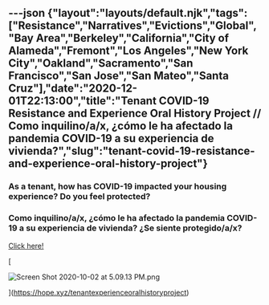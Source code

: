 ---json
{"layout":"layouts/default.njk","tags":["Resistance","Narratives","Evictions","Global","Bay Area","Berkeley","California","City of Alameda","Fremont","Los Angeles","New York City","Oakland","Sacramento","San Francisco","San Jose","San Mateo","Santa Cruz"],"date":"2020-12-01T22:13:00","title":"Tenant COVID-19 Resistance and Experience Oral History Project // Como inquilino/a/x, ¿cómo le ha afectado la pandemia COVID-19 a su experiencia de vivienda?","slug":"tenant-covid-19-resistance-and-experience-oral-history-project"}
---

### **As a tenant, how has COVID-19 impacted your housing experience? Do you feel protected?**

### **Como inquilino/a/x, ¿cómo le ha afectado la pandemia COVID-19 a su experiencia de vivienda? ¿Se siente protegido/a/x?**

[Click here!](https://hope.xyz/tenantexperienceoralhistoryproject)

[

![Screen Shot 2020-10-02 at 5.09.13 PM.png](https://images.squarespace-cdn.com/content/v1/52b7d7a6e4b0b3e376ac8ea2/1601673082768-XG6FFFE1RNT8909S6SNA/ke17ZwdGBToddI8pDm48kCnsbf217O08VgDNQehRfGUUqsxRUqqbr1mOJYKfIPR7LoDQ9mXPOjoJoqy81S2I8N_N4V1vUb5AoIIIbLZhVYxCRW4BPu10St3TBAUQYVKc-MEg9fFIhWMF7GFaRG2kLYhzJhjFeMnzFpoOgzfBcEslSLie7ySdmKrEvCj0wNXk/Screen+Shot+2020-10-02+at+5.09.13+PM.png)

](https://hope.xyz/tenantexperienceoralhistoryproject)
